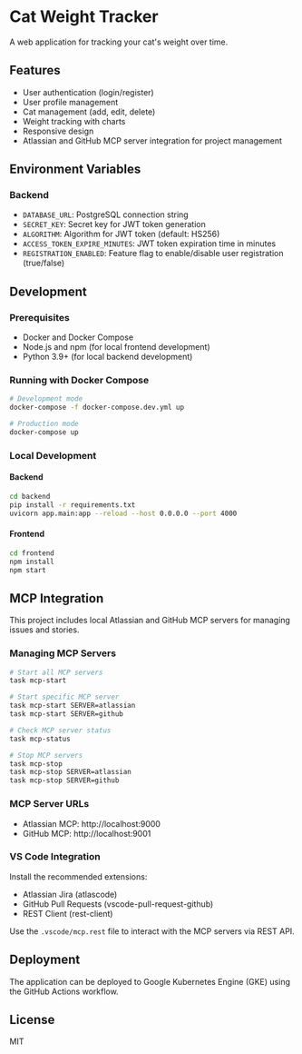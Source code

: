 # Cat Weight Tracker

A web application for tracking your cat's weight over time.

## Features

- User authentication (login/register)
- User profile management
- Cat management (add, edit, delete)
- Weight tracking with charts
- Responsive design
- Atlassian and GitHub MCP server integration for project management

## Environment Variables

### Backend

- `DATABASE_URL`: PostgreSQL connection string
- `SECRET_KEY`: Secret key for JWT token generation
- `ALGORITHM`: Algorithm for JWT token (default: HS256)
- `ACCESS_TOKEN_EXPIRE_MINUTES`: JWT token expiration time in minutes
- `REGISTRATION_ENABLED`: Feature flag to enable/disable user registration (true/false)

## Development

### Prerequisites

- Docker and Docker Compose
- Node.js and npm (for local frontend development)
- Python 3.9+ (for local backend development)

### Running with Docker Compose

```bash
# Development mode
docker-compose -f docker-compose.dev.yml up

# Production mode
docker-compose up
```

### Local Development

#### Backend

```bash
cd backend
pip install -r requirements.txt
uvicorn app.main:app --reload --host 0.0.0.0 --port 4000
```

#### Frontend

```bash
cd frontend
npm install
npm start
```

## MCP Integration

This project includes local Atlassian and GitHub MCP servers for managing issues and stories.

### Managing MCP Servers

```bash
# Start all MCP servers
task mcp-start

# Start specific MCP server
task mcp-start SERVER=atlassian
task mcp-start SERVER=github

# Check MCP server status
task mcp-status

# Stop MCP servers
task mcp-stop
task mcp-stop SERVER=atlassian
task mcp-stop SERVER=github
```

### MCP Server URLs

- Atlassian MCP: http://localhost:9000
- GitHub MCP: http://localhost:9001

### VS Code Integration

Install the recommended extensions:
- Atlassian Jira (atlascode)
- GitHub Pull Requests (vscode-pull-request-github)
- REST Client (rest-client)

Use the `.vscode/mcp.rest` file to interact with the MCP servers via REST API.

## Deployment

The application can be deployed to Google Kubernetes Engine (GKE) using the GitHub Actions workflow.

## License

MIT